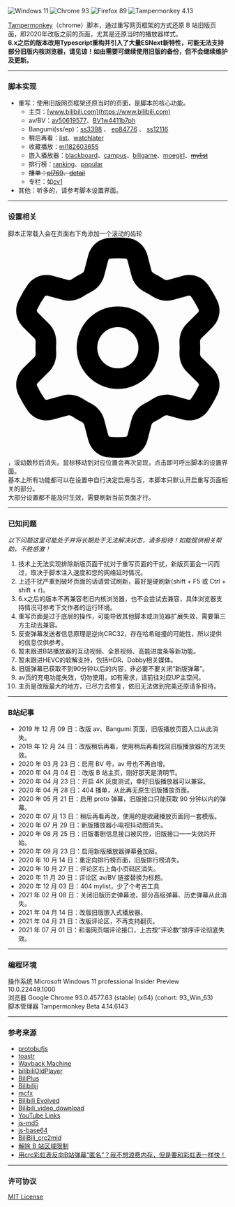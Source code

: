 ![Windows 11](https://img.shields.io/badge/Microsoft_Windows_11-pass-green.svg?longCache=true) ![Chrome 93](https://img.shields.io/badge/Google_Chrome_91-pass-green.svg?longCache=true) ![Firefox 89](https://img.shields.io/badge/Mozilla_Firefox_89-pass-green.svg?longCache=true) ![Tampermonkey 4.13](https://img.shields.io/badge/Tampermonkey_4.14-pass-green.svg?longCache=true)

[Tampermonkey](https://www.tampermonkey.net/)（chrome）脚本，通过重写网页框架的方式还原 B 站旧版页面，即2020年改版之前的页面，尤其是还原当时的播放器样式。  
**6.x之后的版本改用Typescript重构并引入了大量ESNext新特性，可能无法支持部分旧版内核浏览器，请见谅！如由需要可继续使用旧版的备份，但不会继续维护及更新。**

---
### 脚本实现
- 重写：使用旧版网页框架还原当时的页面，是脚本的核心功能。
   - 主页：[www.bilibili.com](https://www.bilibili.com)
   - av/BV：[av50619577](https://www.bilibili.com/video/av50619577 "Brambly Boundaries")、[BV1w4411b7ph](https://www.bilibili.com/video/BV1w4411b7ph "Brambly Boundaries")
   - Bangumi(ss/ep)：[ss3398](https://www.bilibili.com/bangumi/play/ss3398 "冰菓") 、 [ep84776](https://www.bilibili.com/bangumi/play/ep84776 "深具传统的古典文学部之重生") 、 [ss12116](https://www.bilibili.com/bangumi/play/ss12116/ "声之形")
   - 稍后再看：[list](https://www.bilibili.com/watchlater/#/list "播放列表")、[watchlater](https://www.bilibili.com/medialist/play/watchlater "播放全部")
   - 收藏播放：[ml182603655](https://www.bilibili.com/medialist/play/ml182603655 "bilibili moe 2018 日本动画场应援")
   - 嵌入播放器：[blackboard](https://www.bilibili.com/blackboard/topic/activity-2020bangumiQ1_web.html "bilibili 2020 一月新番导视")、[campus](https://campus.bilibili.com/index.html "哔哩哔哩校园招聘")、[biligame](https://www.biligame.com/detail/?id=101644 "魔法纪录  魔法少女小圆外传")、[moegirl](https://zh.moegirl.org/%E4%B8%9C%E6%96%B9M-1%E6%BC%AB%E6%89%8D "东方M-1漫才")、~~[mylist](https://www.bilibili.com/mylist8 "缘之空")~~
   - 排行榜：[ranking](https://www.bilibili.com/ranking)、[popular](https://www.bilibili.com/v/popular)
   - ~~播单：[pl769](https://www.bilibili.com/playlist/video/pl769 "bilibili moe 2018 日本动画场应援")、[detail](https://www.bilibili.com/playlist/detail/pl769 "bilibili moe 2018 日本动画场应援")~~
   - 专栏：如[cv1](https://www.bilibili.com/video/cv1)
- 其他：听多的，请参考脚本设置界面。

---
### 设置相关
脚本正常载入会在页面右下角添加一个滚动的齿轮<svg viewBox="0 0 16 16"><path fill-rule="evenodd" d="M7.429 1.525a6.593 6.593 0 011.142 0c.036.003.108.036.137.146l.289 1.105c.147.56.55.967.997 1.189.174.086.341.183.501.29.417.278.97.423 1.53.27l1.102-.303c.11-.03.175.016.195.046.219.31.41.641.573.989.014.031.022.11-.059.19l-.815.806c-.411.406-.562.957-.53 1.456a4.588 4.588 0 010 .582c-.032.499.119 1.05.53 1.456l.815.806c.08.08.073.159.059.19a6.494 6.494 0 01-.573.99c-.02.029-.086.074-.195.045l-1.103-.303c-.559-.153-1.112-.008-1.529.27-.16.107-.327.204-.5.29-.449.222-.851.628-.998 1.189l-.289 1.105c-.029.11-.101.143-.137.146a6.613 6.613 0 01-1.142 0c-.036-.003-.108-.037-.137-.146l-.289-1.105c-.147-.56-.55-.967-.997-1.189a4.502 4.502 0 01-.501-.29c-.417-.278-.97-.423-1.53-.27l-1.102.303c-.11.03-.175-.016-.195-.046a6.492 6.492 0 01-.573-.989c-.014-.031-.022-.11.059-.19l.815-.806c.411-.406.562-.957.53-1.456a4.587 4.587 0 010-.582c.032-.499-.119-1.05-.53-1.456l-.815-.806c-.08-.08-.073-.159-.059-.19a6.44 6.44 0 01.573-.99c.02-.029.086-.075.195-.045l1.103.303c.559.153 1.112.008 1.529-.27.16-.107.327-.204.5-.29.449-.222.851-.628.998-1.189l.289-1.105c.029-.11.101-.143.137-.146zM8 0c-.236 0-.47.01-.701.03-.743.065-1.29.615-1.458 1.261l-.29 1.106c-.017.066-.078.158-.211.224a5.994 5.994 0 00-.668.386c-.123.082-.233.09-.3.071L3.27 2.776c-.644-.177-1.392.02-1.82.63a7.977 7.977 0 00-.704 1.217c-.315.675-.111 1.422.363 1.891l.815.806c.05.048.098.147.088.294a6.084 6.084 0 000 .772c.01.147-.038.246-.088.294l-.815.806c-.474.469-.678 1.216-.363 1.891.2.428.436.835.704 1.218.428.609 1.176.806 1.82.63l1.103-.303c.066-.019.176-.011.299.071.213.143.436.272.668.386.133.066.194.158.212.224l.289 1.106c.169.646.715 1.196 1.458 1.26a8.094 8.094 0 001.402 0c.743-.064 1.29-.614 1.458-1.26l.29-1.106c.017-.066.078-.158.211-.224a5.98 5.98 0 00.668-.386c.123-.082.233-.09.3-.071l1.102.302c.644.177 1.392-.02 1.82-.63.268-.382.505-.789.704-1.217.315-.675.111-1.422-.364-1.891l-.814-.806c-.05-.048-.098-.147-.088-.294a6.1 6.1 0 000-.772c-.01-.147.039-.246.088-.294l.814-.806c.475-.469.679-1.216.364-1.891a7.992 7.992 0 00-.704-1.218c-.428-.609-1.176-.806-1.82-.63l-1.103.303c-.066.019-.176.011-.299-.071a5.991 5.991 0 00-.668-.386c-.133-.066-.194-.158-.212-.224L10.16 1.29C9.99.645 9.444.095 8.701.031A8.094 8.094 0 008 0zm1.5 8a1.5 1.5 0 11-3 0 1.5 1.5 0 013 0zM11 8a3 3 0 11-6 0 3 3 0 016 0z"></svg>，滚动数秒后消失。鼠标移动到对应位置会再次显现，点击即可呼出脚本的设置界面。  
基本上所有功能都可以在设置中自行决定启用与否，本脚本只默认开启重写页面相关的部分。  
大部分设置都不能及时生效，需要刷新当前页面才行。

---
### 已知问题
_以下问题这里可能处于并将长期处于无法解决状态，请多担待！如能提供相关帮助，不胜感激！_
1. 技术上无法实现排除新版页面干扰对于重写页面的干扰，新版页面会一闪而过，取决于脚本注入速度和您的网络延时情况。  
2. 上述干扰严重到破坏页面的话请尝试刷新，最好是硬刷新(shift + F5 或 Ctrl + shift + r)。
3. 6.x之后的版本不再兼容老旧内核浏览器，也不会尝试去兼容，具体浏览器支持情况可参考下文作者的运行环境。
4. 重写页面是过于底层的操作，可能导致其他脚本或浏览器扩展失效，需要第三方主动去兼容。
5. 反查弹幕发送者信息原理是逆向CRC32，存在哈希碰撞的可能性，所以提供的信息仅供参考。
6. 暂未跟进B站播放器的互动视频、全景视频、高能进度条等新功能。
7. 暂未跟进HEVC的软解支持，包括HDR、Dobby相关媒体。
8. 旧版弹幕已获取不到90分钟以后的内容，非必要不要关闭“新版弹幕”。
9. av页的充电功能失效，切勿使用，如有需求，请前往对应UP主空间。
10. 主页是改版最大的地方，已尽力去修复，依旧无法做到完美还原请多担待。

---
### B站纪事
- 2019 年 12 月 09 日：改版 av、Bangumi 页面，旧版播放页面入口从此消失。
- 2019 年 12 月 24 日：改版稍后再看，使用稍后再看找回旧版播放器的方法失效。
- 2020 年 03 月 23 日：启用 BV 号，av 号也不再自增。
- 2020 年 04 月 04 日：改版 B 站主页，刚好那天是清明节。
- 2020 年 04 月 23 日：开启 4K 灰度测试，幸好旧版播放器可以兼容。
- 2020 年 04 月 28 日：404 播单，从此再无原生旧版播放页面。
- 2020 年 05 月 21 日：启用 proto 弹幕，旧版接口只能获取 90 分钟以内的弹幕。
- 2020 年 07 月 13 日：稍后再看再改，使用的是收藏播放页面同一套模版。
- 2020 年 07 月 29 日：新版播放器小电视抖动图消失。
- 2020 年 08 月 25 日：旧版番剧信息接口被风控，旧版接口一一失效的开始。
- 2020 年 09 月 23 日：启用新版播放器弹幕叠加层。
- 2020 年 10 月 14 日：重定向排行榜页面，旧版排行榜消失。
- 2020 年 10 月 27 日：评论区右上角小页码区消失。
- 2020 年 11 月 20 日：评论区 av/BV 链接替换为标题。
- 2020 年 12 月 03 日：404 mylist，少了个考古工具
- 2021 年 02 月 08 日：关闭旧版历史弹幕池，部分高级弹幕、历史弹幕从此消失。
- 2021 年 04 月 14 日：改版旧版嵌入式播放器。
- 2021 年 04 月 21 日：改版评论区，不再支持翻页。
- 2021 年 07 月 01 日：和谐网页端评论接口，上古按“评论数”排序评论彻底失效。

---
### 编程环境
操作系统    Microsoft Windows 11 professional Insider Preview 10.0.22449.1000  
浏览器      Google Chrome 93.0.4577.63 (stable) (x64) (cohort: 93_Win_63)  
脚本管理器  Tampermonkey Beta 4.14.6143

---
### 参考来源
- [protobufjs](https://github.com/protobufjs/protobuf.js)
- [toastr](https://github.com/CodeSeven/toastr/)
- [Wayback Machine](https://archive.org/web/)
- [bilibiliOldPlayer](https://github.com/indefined/UserScripts)
- [BiliPlus](https://www.biliplus.com/)
- [Bilibilijj](https://www.jijidown.com/)
- [mcfx](https://www.zhihu.com/question/381784377/answer/1099438784)
- [Bilibili Evolved](https://github.com/the1812/Bilibili-Evolved)
- [Bilibili_video_download](https://github.com/Henryhaohao/Bilibili_video_download)
- [YouTube Links](https://greasyfork.org/zh-CN/scripts/5566)
- [js-md5](https://github.com/emn178/js-md5)
- [js-base64](https://github.com/dankogai/js-base64)
- [BiliBili_crc2mid](https://github.com/esterTion/BiliBili_crc2mid)
- [解除 B 站区域限制](https://greasyfork.org/scripts/25718)
- [用crc彩虹表反向B站弹幕“匿名”？我不想浪费内存，但是要和彩虹表一样快！](https://moepus.oicp.net/2016/11/27/crccrack/)

--- 
### 许可协议
[MIT License](https://opensource.org/licenses/MIT)